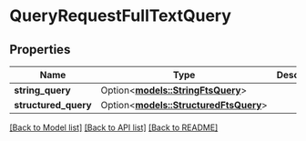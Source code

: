 # QueryRequestFullTextQuery

## Properties

Name | Type | Description | Notes
------------ | ------------- | ------------- | -------------
**string_query** | Option<[**models::StringFtsQuery**](StringFtsQuery.md)> |  | [optional]
**structured_query** | Option<[**models::StructuredFtsQuery**](StructuredFtsQuery.md)> |  | [optional]

[[Back to Model list]](../README.md#documentation-for-models) [[Back to API list]](../README.md#documentation-for-api-endpoints) [[Back to README]](../README.md)


